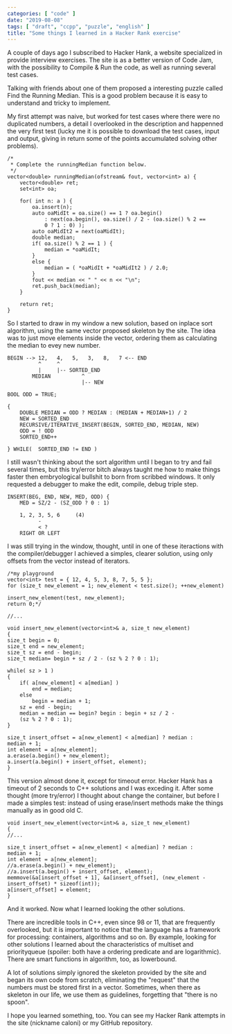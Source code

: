 ```yaml
---
categories: [ "code" ]
date: "2019-08-08"
tags: [ "draft", "ccpp", "puzzle", "english" ]
title: "Some things I learned in a Hacker Rank exercise"
---
```

A couple of days ago I subscribed to Hacker Hank, a website specialized
in provide interview exercises. The site is as a better version of Code
Jam, with the possibility to Compile & Run the code, as well as running
several test cases.

Talking with friends about one of them proposed a interesting puzzle
called Find the Running Median. This is a good problem because it is
easy to understand and tricky to implement.

My first attempt was naive, but worked for test cases where there were no
duplicated numbers, a detail I overlooked in the description and happenned
the very first test (lucky me it is possible to download the test cases,
input and output, giving in return some of the points accumulated solving
other problems).

    /*
     * Complete the runningMedian function below.
     */
    vector<double> runningMedian(ofstream& fout, vector<int> a) {
        vector<double> ret;
        set<int> oa;
    
        for( int n: a ) {
            oa.insert(n);
            auto oaMidIt = oa.size() == 1 ? oa.begin()
                : next(oa.begin(), oa.size() / 2 - (oa.size() % 2 ==
                0 ? 1 : 0) );
            auto oaMidIt2 = next(oaMidIt);
            double median;
            if( oa.size() % 2 == 1 ) {
                median = *oaMidIt;
            }
            else {
                median = ( *oaMidIt + *oaMidIt2 ) / 2.0;
            }
            fout << median << " " << n << "\n";
            ret.push_back(median);
        }
    
        return ret;
    }

So I started to draw in my window a new solution, based on inplace sort
algorithm, using the same vector proposed skeleton by the site. The idea
was to just move elements inside the vector, ordering them as calculating
the median to evey new number.

    BEGIN --> 12,   4,   5,   3,   8,   7 <-- END
              ^     ^
              |     |-- SORTED_END
            MEDIAN          ^
                            |-- NEW
    
    BOOL ODD = TRUE;
    
    {
        DOUBLE MEDIAN = ODD ? MEDIAN : (MEDIAN + MEDIAN+1) / 2
        NEW = SORTED_END
        RECURSIVE/ITERATIVE_INSERT(BEGIN, SORTED_END, MEDIAN, NEW)
        ODD = ! ODD
        SORTED_END++

    } WHILE(  SORTED_END != END )

I still wasn't thinking about the sort algorithm until I began to try
and fail several times, but this try/error bitch always taught me how
to make things faster then embryological bullshit to born from scribbed
windows. It only requested a debugger to make the edit, compile, debug
triple step.

    INSERT(BEG, END, NEW, MED, ODD) {
        MED = SZ/2 - (SZ_ODD ? 0 : 1)
    
        1, 2, 3, 5, 6     (4)
              -
              < ?
        RIGHT OR LEFT

I was still trying in the window, thought, until in one of these
iteractions with the compiler/debugger I achieved a simples, clearer
solution, using only offsets from the vector instead of iterators.

    /*my playground
    vector<int> test = { 12, 4, 5, 3, 8, 7, 5, 5 };
    for (size_t new_element = 1; new_element < test.size(); ++new_element)
    
	insert_new_element(test, new_element);
    return 0;*/
    
    //...
    
    void insert_new_element(vector<int>& a, size_t new_element)
    {
	size_t begin = 0;
	size_t end = new_element;
	size_t sz = end - begin;
	size_t median= begin + sz / 2 - (sz % 2 ? 0 : 1);
    
	while( sz > 1 ) 
	{
	    if( a[new_element] < a[median] ) 
			end = median;
	    else
			begin = median + 1;
		sz = end - begin;
		median = median == begin? begin : begin + sz / 2 -
		(sz % 2 ? 0 : 1);
	}
    
	size_t insert_offset = a[new_element] < a[median] ? median :
	median + 1;
	int element = a[new_element];
	a.erase(a.begin() + new_element);
	a.insert(a.begin() + insert_offset, element);
    }

This version almost done it, except for timeout error. Hacker Hank has
a timeout of 2 seconds to C++ solutions and I was exceding it. After
some thought (more try/error) I thought about change the container,
but before I made a simples test: instead of using erase/insert methods
make the things manually as in good old C.

    void insert_new_element(vector<int>& a, size_t new_element)
    {
	//...
    
	size_t insert_offset = a[new_element] < a[median] ? median :
	median + 1;
	int element = a[new_element];
	//a.erase(a.begin() + new_element);
	//a.insert(a.begin() + insert_offset, element);
	memmove(&a[insert_offset + 1], &a[insert_offset], (new_element -
	insert_offset) * sizeof(int));
	a[insert_offset] = element;
    }

And it worked. Now what I learned looking the other solutions.

There are incredible tools in C++, even since 98 or 11, that are
frequently overlooked, but it is important to notice that the language
has a framework for processing: containers, algorithms and so on. By
example, looking for other solutions I learned about the characteristics
of multiset and priorityqueue (spoiler: both have a ordering predicate
and are logarithmic). There are smart functions in algorithm, too,
as lowerbound.

A lot of solutions simply ignored the skeleton provided by the site
and began its own code from scratch, eliminating the "request" that
the numbers must be stored first in a vector. Sometimes, when there as
skeleton in our life, we use them as guidelines, forgetting that "there
is no spoon".

I hope you learned something, too. You can see my Hacker Rank attempts
in the site (nickname caloni) or my GitHub repository.
